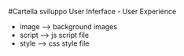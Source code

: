 #Cartella sviluppo User Inferface - User Experience 

* image --> background images 
* script --> js script file 
* style --> css style file